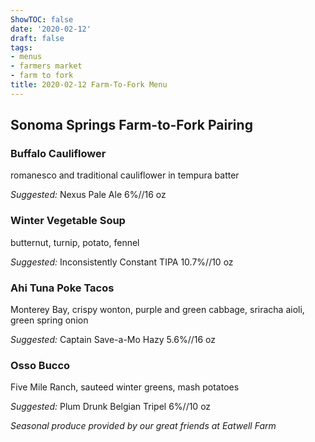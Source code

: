 ```yaml
---
ShowTOC: false
date: '2020-02-12'
draft: false
tags:
- menus
- farmers market
- farm to fork
title: 2020-02-12 Farm-To-Fork Menu
---
```


## Sonoma Springs Farm\-to\-Fork Pairing

### Buffalo Cauliflower

romanesco and traditional cauliflower in tempura batter

*Suggested:* Nexus Pale Ale 6%//16 oz

### Winter Vegetable Soup

butternut, turnip, potato, fennel

*Suggested:* Inconsistently Constant TIPA 10\.7%//10 oz

### Ahi Tuna Poke Tacos

Monterey Bay, crispy wonton, purple and green cabbage,
sriracha aioli, green spring onion 

*Suggested:* Captain Save\-a\-Mo Hazy 5\.6%//16 oz

### Osso Bucco

Five Mile Ranch, sauteed winter greens, mash potatoes

*Suggested:* Plum Drunk Belgian Tripel 6%//10 oz


*Seasonal produce provided by our great friends at Eatwell Farm*
